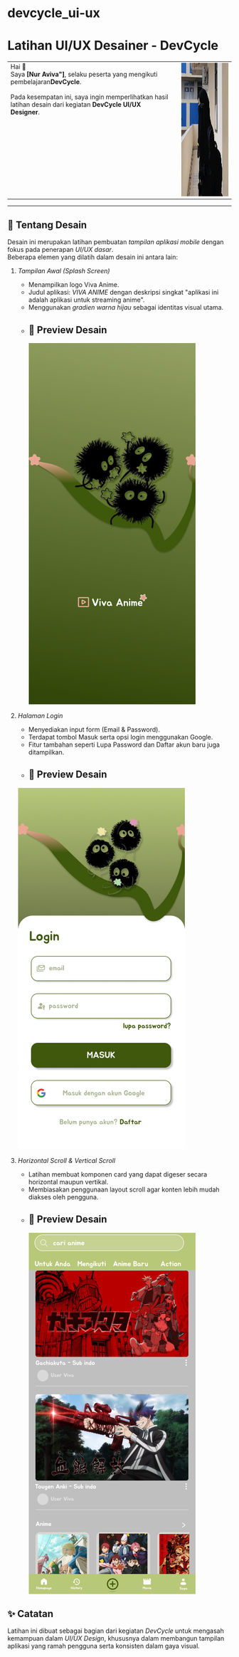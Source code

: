 # devcycle_ui-ux
# Latihan UI/UX Desainer - DevCycle

<table>
  <tr>
    <td style="vertical-align: top; padding-right: 20px;">
      Hai 👋 <br>
      Saya <b>[Nur Aviva"]</b>, selaku peserta yang mengikuti pembelajaran<b>DevCycle</b>. <br><br>
      Pada kesempatan ini, saya ingin memperlihatkan hasil latihan desain dari kegiatan 
      <b>DevCycle UI/UX Designer</b>.
    </td>
    <td>
      <img src="foto.png" alt="Preview Desain" width="300" height="300">
    </td>
  </tr>
</table>


---

## 🎨 Tentang Desain

Desain ini merupakan latihan pembuatan *tampilan aplikasi mobile* dengan fokus pada penerapan *UI/UX dasar*.  
Beberapa elemen yang dilatih dalam desain ini antara lain:

1. *Tampilan Awal (Splash Screen)*  
   - Menampilkan logo Viva Anime.  
   - Judul aplikasi: *VIVA ANIME* dengan deskripsi singkat "aplikasi ini adalah aplikasi untuk streaming anime".  
   - Menggunakan *gradien warna hijau* sebagai identitas visual utama.
   - ## 📱 Preview Desain
     ![](Tampilan-Awal.png)

2. *Halaman Login*  
   - Menyediakan input form (Email & Password).  
   - Terdapat tombol Masuk serta opsi login menggunakan Google.  
   - Fitur tambahan seperti Lupa Password dan Daftar akun baru juga ditampilkan.
   -  ## 📱 Preview Desain
     ![](Login.png)
  
3. *Horizontal Scroll & Vertical Scroll*  
   - Latihan membuat komponen card yang dapat digeser secara horizontal maupun vertikal.
   - Membiasakan penggunaan layout scroll agar konten lebih mudah diakses oleh pengguna.
   - ## 📱 Preview Desain
     ![](Tugas.png)


## ✨ Catatan

Latihan ini dibuat sebagai bagian dari kegiatan *DevCycle* untuk mengasah kemampuan dalam *UI/UX Design*, khususnya dalam membangun tampilan aplikasi yang ramah pengguna serta konsisten dalam gaya visual.
